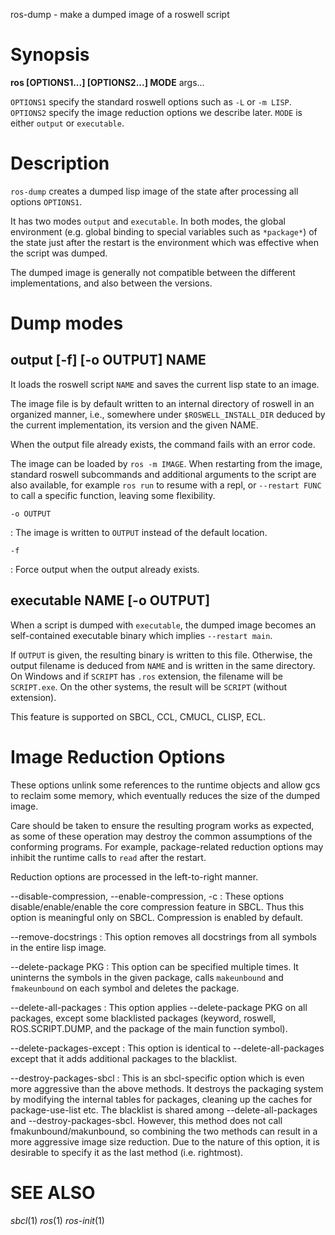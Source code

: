 ros-dump - make a dumped image of a roswell script

# Synopsis

**ros [OPTIONS1...]  [OPTIONS2...] MODE** args...

`OPTIONS1` specify the standard roswell options such as `-L` or `-m LISP`.
`OPTIONS2` specify the image reduction options we describe later.
`MODE` is either `output` or `executable`.

# Description

`ros-dump` creates a dumped lisp image of the state after processing all
options `OPTIONS1`.

It has two modes `output` and `executable`.
In both modes, the global environment (e.g. global binding to special
variables such as `*package*`) of the state just after the restart is
the environment which was effective when the script was dumped.

<!-- Fixme: what kind of? this is unnecessarily retracting the users from using this feature -->
<!-- There might be a limitation regarding this feature depending on the lisp -->
<!-- implementation used by roswell at the time of building.   -->

The dumped image is generally not compatible between the different
implementations, and also between the versions.

# Dump modes

## output [-f] [-o OUTPUT] NAME

It loads the roswell script `NAME` and saves the current lisp state to an image.

The image file is by default written to an internal directory of roswell in an organized manner,
i.e., somewhere under `$ROSWELL_INSTALL_DIR` deduced by the current
implementation, its version and the given NAME.

When the output file already exists, the command fails with an error code.

The image can be loaded by `ros -m IMAGE`. When restarting from the image, standard roswell
subcommands and additional arguments to the script are also available, for
example `ros run` to resume with a repl, or `--restart FUNC` to call a
specific function, leaving some flexibility.

`-o OUTPUT`

  : The image is written to `OUTPUT` instead of the default location.

`-f`

  : Force output when the output already exists.

## executable NAME [-o OUTPUT]

When a script is dumped with `executable`, the dumped image
becomes an self-contained executable binary which implies `--restart main`.

If `OUTPUT` is given, the resulting binary is written to this file.
Otherwise, the output filename is deduced from `NAME` and is written in the same directory.
On Windows and if `SCRIPT` has `.ros` extension, the filename will be `SCRIPT.exe`.
On the other systems, the result will be `SCRIPT` (without extension).

This feature is supported on SBCL, CCL, CMUCL, CLISP, ECL.

# Image Reduction Options

These options unlink some references to the runtime objects and allow gcs to
reclaim some memory, which eventually reduces the size of the dumped image.

Care should be taken to ensure the resulting program works as expected, as some
of these operation may destroy the common assumptions of the conforming
programs. For example, package-related reduction options may inhibit the runtime
calls to `read` after the restart.

Reduction options are processed in the left-to-right manner.

--disable-compression, --enable-compression, -c
    : These options disable/enable/enable the core compression feature in SBCL. Thus this option is meaningful
    only on SBCL. Compression is enabled by default.
    
--remove-docstrings
    : This option removes all docstrings from all symbols in the entire lisp image.
    
--delete-package PKG
    : This option can be specified multiple times. It uninterns the symbols in
      the given package, calls `makeunbound` and `fmakeunbound` on each symbol
      and deletes the package.
      
--delete-all-packages
    : This option applies --delete-package PKG on all packages, except some
      blacklisted packages (keyword, roswell, ROS.SCRIPT.DUMP, and the package
      of the main function symbol).

--delete-packages-except
    : This option is identical to --delete-all-packages except that it adds
      additional packages to the blacklist.

--destroy-packages-sbcl
    : This is an sbcl-specific option which is even more aggressive than the
      above methods. It destroys the packaging system by modifying the internal
      tables for packages, cleaning up the caches for package-use-list etc.
      The blacklist is shared among --delete-all-packages and
      --destroy-packages-sbcl.  However, this method does not call
      fmakunbound/makunbound, so combining the two methods can result in a more
      aggressive image size reduction.  Due to the nature of this option, it is
      desirable to specify it as the last method (i.e. rightmost).

<!-- # options -->
<!--  -->
<!-- # Environmental Variables -->

# SEE ALSO
_sbcl_(1) _ros_(1) _ros-init_(1)
